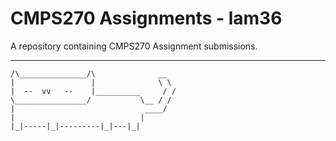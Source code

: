 # CMPS270 Assignments - lam36

A repository containing CMPS270 Assignment submissions.

---

```
/\_______________/\              __
|                 |              \ \
|  --  vv   --    |__________     / /
\________________/           \__ / /
|                             ____/
|                            |
|_|-----|_|---------|_|---|_|

```